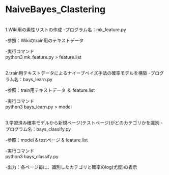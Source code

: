 # NaiveBayes_Clastering

<br>1.Wiki用の素性リストの作成
-プログラム名：mk_feature.py

-参照：Wikiのtrain用のテキストデータ

-実行コマンド<br>
python3 mk_feature.py > feature.list

<br>2.train用テキストデータによるナイーブベイズ手法の確率モデルを構築
-プログラム名：bays_learn.py

-参照：train用テキストデータ ＆ feature.list

-実行コマンド<br>
python3 bays_learn.py > model

<br>3.学習済み確率モデルから新規ページ(テストページ)がどのカテゴリかを識別
-プログラム名：bays_classify.py

-参照：model & testページ & feature.list

-実行コマンド<br>
python3 bays_classify.py

-出力：各ページ毎に、識別したカテゴリと確率のlog(尤度)の表示
